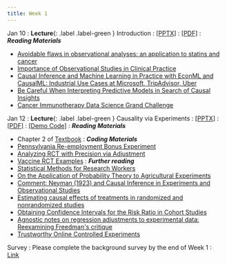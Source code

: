 ```yaml
---
title: Week 1
---
```


Jan 10
: **Lecture**{: .label .label-green } Introduction
  : [[PPTX]](https://github.com/stanford-msande228/winter23/raw/main/MSANDE228_Introduction.pptx)
  : [[PDF]](https://github.com/stanford-msande228/winter23/raw/main/MSANDE228_Introduction.pdf)
: ***Reading Materials***
- [Avoidable flaws in observational analyses: an application to statins and cancer](https://www.nature.com/articles/s41591-019-0597-x)
- [Importance of Observational Studies in Clinical Practice](https://reader.elsevier.com/reader/sd/pii/S0149291807001841?token=0B979B919B9985F0848EEBBC480973DE11B3C4C25792D181F5E150D0D1273372545994BBB41517CFD41E029ABDFFEC25&originRegion=us-east-1&originCreation=20230110025926)
- [Causal Inference and Machine Learning in Practice with EconML and CausalML: Industrial Use Cases at Microsoft, TripAdvisor, Uber](https://causal-machine-learning.github.io/kdd2021-tutorial/)
- [Be Careful When Interpreting Predictive Models in Search of Causal Insights](https://towardsdatascience.com/be-careful-when-interpreting-predictive-models-in-search-of-causal-insights-e68626e664b6)
- [Cancer Immunotherapy Data Science Grand Challenge](https://www.topcoder.com/challenges/0494170d-3136-4139-89e0-6c1b009c66a2)

Jan 12
: **Lecture**{: .label .label-green } Causality via Experiments
  : [[PPTX]](https://github.com/stanford-msande228/winter23/raw/main/MSANDE228_Lecture2_Causality_via_Experiments.pptx)
  : [[PDF]](https://github.com/stanford-msande228/winter23/raw/main/MSANDE228_Lecture2_Causality_via_Experiments.pdf)
  : [[Demo Code]](https://github.com/stanford-msande228/winter23/blob/main/Lecture1-Demo.ipynb)
: ***Reading Materials***
- Chapter 2 of [Textbook](https://canvas.stanford.edu/files/10949713/download?download_frd=1)
: ***Coding Materials***
- [Pennsylvania Re-employment Bonus Experiment](https://github.com/CausalAIBook/MetricsMLNotebooks/blob/main/CM1/rct_penn.ipynb)
- [Analyzing RCT with Precision via Adjustment](https://github.com/CausalAIBook/MetricsMLNotebooks/blob/main/CM1/rct_simulation.ipynb)
- [Vaccine RCT Examples](https://github.com/CausalAIBook/MetricsMLNotebooks/blob/main/CM1/rct_vaccines.ipynb)
: ***Further reading***
- [Statistical Methods for Research Workers](https://link.springer.com/chapter/10.1007/978-1-4612-4380-9_6)
- [On the Application of Probability Theory to Agricultural Experiments](https://www.jstor.org/stable/2245382)
- [Comment: Neyman (1923) and Causal Inference in Experiments and Observational Studies](https://www.jstor.org/stable/2245383)
- [Estimating causal effects of treatments in randomized and nonrandomized studies](http://www.fsb.muohio.edu/lij14/420_paper_Rubin74.pdf)
- [Obtaining Confidence Intervals for the Risk Ratio in Cohort Studies](https://www.jstor.org/stable/pdf/2530610.pdf)
- [Agnostic notes on regression adjustments to experimental data: Reexamining Freedman's critique](https://arxiv.org/abs/1208.2301)
- [Trustworthy Online Controlled Experiments](https://experimentguide.com/)

Survey
: Please complete the background survey by the end of Week 1
  : [Link](https://forms.gle/s3SCNWmsYYayhbtN9)
